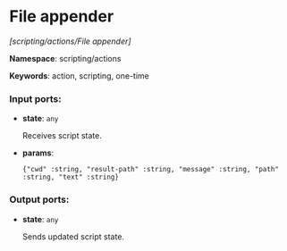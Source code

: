 # File appender

_[scripting/actions/File appender]_

__Namespace__: scripting/actions

__Keywords__: action, scripting, one-time

### Input ports:

* __state__: ` any `

    Receives script state.


* __params__: 
    ```
    {"cwd" :string, "result-path" :string, "message" :string, "path" :string, "text" :string}
    ```

### Output ports:

* __state__: ` any `

    Sends updated script state.

